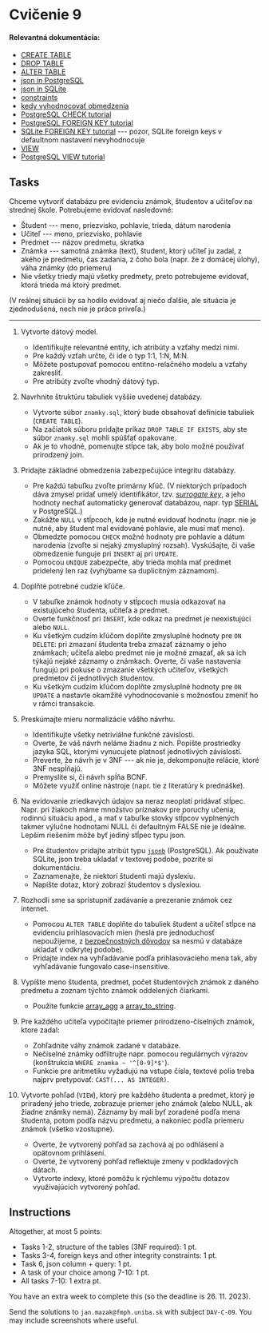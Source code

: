 # Cvičenie 9

#### Relevantná dokumentácia:

* [CREATE TABLE](http://www.postgresql.org/docs/current/static/sql-createtable.html)
* [DROP TABLE](http://www.postgresql.org/docs/current/static/sql-droptable.html)
* [ALTER TABLE](http://www.postgresql.org/docs/current/static/sql-altertable.html)
* [json in PostgreSQL](https://www.postgresqltutorial.com/postgresql-tutorial/postgresql-json/)
* [json in SQLite](https://www.sqlite.org/json1.html#:~:text=SQLite%20stores%20JSON%20as%20ordinary,a%20binary%20encoding%20of%20JSON.)
* [constraints](https://www.postgresql.org/docs/current/ddl-constraints.html)
* [kedy vyhodnocovať obmedzenia](https://www.postgresql.org/docs/current/sql-set-constraints.html)
* [PostgreSQL CHECK tutorial](https://www.postgresqltutorial.com/postgresql-tutorial/postgresql-check-constraint/)
* [PostgreSQL FOREIGN KEY tutorial](https://www.postgresqltutorial.com/postgresql-tutorial/postgresql-foreign-key/)
* [SQLite FOREIGN KEY tutorial](https://www.sqlitetutorial.net/sqlite-foreign-key/) --- pozor, SQLite foreign keys v defaultnom nastavení nevyhodnocuje
* [VIEW](https://www.postgresql.org/docs/current/sql-createview.html)
* [PostgreSQL VIEW tutorial](https://www.postgresqltutorial.com/postgresql-views/)

## Tasks

Chceme vytvoriť databázu pre evidenciu známok, študentov a učiteľov na strednej škole. Potrebujeme evidovať nasledovné:
* Študent --- meno, priezvisko, pohlavie, trieda, dátum narodenia
* Učiteľ --- meno, priezvisko, pohlavie
* Predmet --- názov predmetu, skratka
* Známka --- samotná známka (text), študent, ktorý učiteľ ju zadal, z akého je predmetu, čas zadania, z čoho bola (napr. že z domácej úlohy), váha známky (do priemeru)
* Nie všetky triedy majú všetky predmety, preto potrebujeme evidovať, ktorá trieda má ktorý predmet.

(V reálnej situácii by sa hodilo evidovať aj niečo ďalšie, ale situácia je zjednodušená, nech nie je práce priveľa.)

---

1. Vytvorte dátový model.
    * Identifikujte relevantné entity, ich atribúty a vzťahy medzi nimi.
    * Pre každý vzťah určte, či ide o typ 1:1, 1:N, M:N.
    * Môžete postupovať pomocou entitno-relačného modelu a vzťahy zakresliť.
    * Pre atribúty zvoľte vhodný dátový typ.

2. Navrhnite štruktúru tabuliek vyššie uvedenej databázy.
    * Vytvorte súbor `znamky.sql`, ktorý bude obsahovať definície tabuliek (`CREATE TABLE`).
    * Na začiatok súboru pridajte príkaz `DROP TABLE IF EXISTS`, aby ste súbor `znamky.sql` mohli spúšťať opakovane.
    * Ak je to vhodné, pomenujte stĺpce tak, aby bolo možné používať prirodzený join.

3. Pridajte základné obmedzenia zabezpečujúce integritu databázy.
    * Pre každú tabuľku zvoľte primárny kľúč. (V niektorých prípadoch dáva zmysel pridať umelý identifikátor, tzv. [_surrogate key_](https://en.wikipedia.org/wiki/Surrogate_key), a jeho hodnoty nechať automaticky generovať databázou, napr. typ [SERIAL](https://www.postgresqltutorial.com/postgresql-tutorial/postgresql-serial/) v PostgreSQL.)
    * Zakážte `NULL` v stĺpcoch, kde je nutné evidovať hodnotu (napr. nie je nutné, aby študent mal evidované pohlavie, ale musí mať meno).
    * Obmedzte pomocou `CHECK` možné hodnoty pre pohlavie a dátum narodenia (zvoľte si nejaký zmysluplný rozsah). Vyskúšajte, či vaše obmedzenie funguje pri `INSERT` aj pri `UPDATE`.
    * Pomocou `UNIQUE` zabezpečte, aby trieda mohla mať predmet pridelený len raz (vyhýbame sa duplicitným záznamom).

4. Doplňte potrebné cudzie kľúče.
    * V tabuľke známok hodnoty v stĺpcoch musia odkazovať na existujúceho študenta, učiteľa a predmet.
    * Overte funkčnosť pri `INSERT`, kde odkaz na predmet je neexistujúci alebo `NULL`.
    * Ku všetkým cudzím kľúčom doplňte zmysluplné hodnoty pre `ON DELETE`: pri zmazaní študenta treba zmazať záznamy o jeho známkach; učiteľa alebo predmet nie je možné zmazať, ak sa ich týkajú nejaké záznamy o známkach. Overte, či vaše nastavenia fungujú pri pokuse o zmazanie všetkých učiteľov, všetkých predmetov či jednotlivých študentov.
    * Ku všetkým cudzím kľúčom doplňte zmysluplné hodnoty pre `ON UPDATE` a nastavte okamžité vyhodnocovanie s možnosťou zmeniť ho v rámci transakcie.

5. Preskúmajte mieru normalizácie vášho návrhu.
    * Identifikujte všetky netriviálne funkčné závislosti.
    * Overte, že váš návrh neláme žiadnu z nich. Popíšte prostriedky jazyka SQL, ktorými vynucujete platnosť jednotlivých závislostí.
    * Preverte, že návrh je v 3NF --- ak nie je, dekomponujte relácie, ktoré 3NF nespĺňajú.
    * Premyslite si, či návrh spĺňa BCNF.
    * Môžete využiť online nástroje (napr. tie z literatúry k prednáške).

6. Na evidovanie zriedkavých údajov sa neraz neoplatí pridávať stĺpec. Napr. pri žiakoch máme množstvo príznakov pre poruchy učenia, rodinnú situáciu apod., a mať v tabuľke stovky stĺpcov vyplnených takmer výlučne hodnotami NULL či defaultným FALSE nie je ideálne. Lepším riešením môže byť jediný stĺpec typu json.
    * Pre študentov pridajte atribút typu [`jsonb`](https://www.postgresql.org/docs/15/datatype-json.html) (PostgreSQL).
    Ak používate SQLite, json treba ukladať v textovej podobe, pozrite si dokumentáciu.
    * Zaznamenajte, že niektorí študenti majú dyslexiu.
    * Napíšte dotaz, ktorý zobrazí študentov s dyslexiou.

7. Rozhodli sme sa sprístupniť zadávanie a prezeranie známok cez internet.
    * Pomocou `ALTER TABLE` doplňte do tabuliek študent a učiteľ stĺpce na evidenciu prihlasovacích mien (heslá pre jednoduchosť nepoužijeme, z [bezpečnostných dôvodov](https://auth0.com/blog/adding-salt-to-hashing-a-better-way-to-store-passwords/) sa nesmú v databáze ukladať v odkrytej podobe).
    * Pridajte index na vyhľadávanie podľa prihlasovacieho mena tak, aby vyhľadávanie fungovalo case-insensitive.

8. Vypíšte meno študenta, predmet, počet študentových známok z daného predmetu a zoznam týchto známok oddelených čiarkami.
    * Použite funkcie [array_agg](https://www.postgresql.org/docs/current/functions-aggregate.html) a [array_to_string](https://www.postgresql.org/docs/current/functions-array.html).

9. Pre každého učiteľa vypočítajte priemer prirodzeno-číselných známok, ktore zadal:
    * Zohľadnite váhy známok zadané v databáze.
    * Nečíselné známky odfiltrujte napr. pomocou regulárnych výrazov (konštrukcia `WHERE znamka ~ '^[0-9]*$'`).
    * Funkcie pre aritmetiku vyžadujú na vstupe čísla, textové polia treba najprv pretypovať: `CAST(... AS INTEGER)`.

10. Vytvorte pohľad (`VIEW`), ktorý pre každého študenta a predmet, ktorý je priradený jeho triede, zobrazuje priemer jeho známok (alebo NULL, ak žiadne známky nemá). Záznamy by mali byť zoradené podľa mena študenta, potom podľa názvu predmetu, a nakoniec podľa priemeru známok (všetko vzostupne).
    * Overte, že vytvorený pohľad sa zachová aj po odhlásení a opätovnom prihlásení.
    * Overte, že vytvorený pohľad reflektuje zmeny v podkladových dátach.
    * Vytvorte indexy, ktoré pomôžu k rýchlemu výpočtu dotazov využívajúcich vytvorený pohľad.


## Instructions

Altogether, at most 5 points:
* Tasks 1-2, structure of the tables (3NF required): 1 pt.
* Tasks 3-4, foreign keys and other integrity constraints: 1 pt.
* Task 6, json column + query: 1 pt.
* A task of your choice among 7-10: 1 pt.
* All tasks 7-10: 1 extra pt.

You have an extra week to complete this (so the deadline is 26. 11. 2023).

Send the solutions to `jan.mazak@fmph.uniba.sk` with subject `DAV-C-09`. You may include screenshots where useful.
